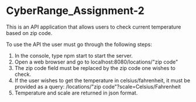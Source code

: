 # CyberRange_Assignment-2
This is an API application that allows users to check current temperature based on zip code. 

To use the API the user must go through the following steps:
1. In the console, type npm start to start the server. 
2. Open a web browser and go to localhost:8080/locations/"zip code"
3. The zip code field must be replaced by the zip code one wishes to check.
4. If the user wishes to get the temperature in celsius/fahrenheit, it must be provided as a query:
    /locations/"zip code"?scale=Celsius/Fahrenheit
5. Temperature and scale are returned in json format. 
